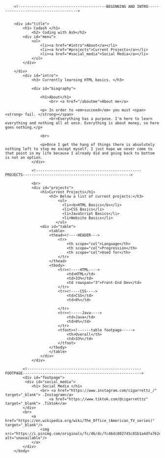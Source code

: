 <!DOCTYPE html>

<html>
    <head>
    <title>Codash</title>
    </head>
        <body>
        
        
        <!----------------------------------------BEGINNING AND INTRO-------------------------------------->
        
        
        <div id="title">
            <h1> Codash </h1>
                <h2> Coding with Ash</h2>
            <div id="menu">
                <ul>
                    <li><a href="#intro">About</a></li>
                    <li><a href="#projects">Current Projects</a></li>
                    <li><a href="#social_media">Social Media</a></li>
                </ul>
            </div>
            
        </div>
            <div id="intro">
                <h3> Currently learning HTML basics. </h3>
                
                <div id="biography">
                
                    <h1>About</h1>
                        <br> <a href="/aboutme">About me</a>
                        
                    <p> In order to <em>succeed</em> you must <span><strong> fail. </strong></span> 
                        <br>Everything has a purpose. I'm here to learn everything and nothing all at once. Everything is about money, so here goes nothing.</p>
                        
                    <br>
                    
                    <p>Once I get the hang of things there is absolutely nothing left to stop me except myself. I just hope we never come to that point in my life because I already did and going back to bottom is not an option.
                </div>
                
                <!------------------------------------------------PROJECTS------------------------------------------------->
                
                <br> 
                <div id="projects">
                    <h1>Current Projects</h1>
                        <h3> Below a list of current projects:</h3>
                            <ul>
                              <li><b>HTML Basics</b></li>
                              <li>CSS Basics</li>
                              <li>JavaScript Basics</li>
                              <li>Website Basics</li>
                           </ul>
                    <div id="table">
                        <table>
                        <thead><!----HEADER--->
                            <tr>
                                <th scope="col">Language</th>
                                <th scope="col">Progression</th>
                                <th scope="col">Used for</th>
                            </tr>
                        </thead>
                        <tbody>
                            <tr><!----HTML---->
                                <td>HTML</td>
                                <td>33%</td>
                                <td rowspan="3">Front-End Dev</td>
                            </tr>
                            <tr><!----CSS---->
                                <td>CSS</td>
                                <td>0%</td>
                               
                            </tr>
                            <tr><!-----Java---->
                                <td>Java</td>
                                <td>0%</td>
                            </tr>
                            <tfoot><!------table footpage----->
                                <th>Overall</th>
                                <td>33%</td>
                            </tfoot>
                        </tbody>
                        </table>
                    </div>
                </div>
            
            <!----------------------------------------------------FOOTPAGE------------------------------------------------------>
            <div id="footpage">
             <div id="social_media">
                <h1> Social Media </h1>
                    <br> <a href="https://www.instagram.com/cigarrettz_/" target="_blank"> .Instagram</a>
                        <a href="https://www.tiktok.com/@cigarrettzz" target="_blank"> .Tiktok</a>
            </div> 
            <br>
                <a href="https://en.wikipedia.org/wiki/The_Office_(American_TV_series)" target="_blank"/>
                    <img src="https://i.pinimg.com/originals/fc/46/dc/fc46dc802745c81b1a4dfa762ef4157d.gif" alt="unavailable"/> 
                </a>
            </div>
        </body>
</html>
